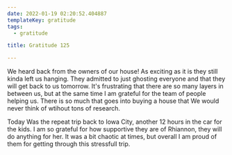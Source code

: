 ```yaml
---
date: 2022-01-19 02:20:52.404887
templateKey: gratitude
tags:
  - gratitude

title: Gratitude 125

---
```


We heard back from the owners of our house! As exciting as it is they still
kinda left us hanging.  They admitted to just ghosting everyone and that they
will get back to us tomorrow.  It's frustrating that there are so many layers
in between us, but at the same time I am grateful for the team of people
helping us.  There is so much that goes into buying a house that We would never
think of wtihout tons of research.


Today Was the repeat trip back to Iowa City, another 12 hours in the car for
the kids.  I am so grateful for how supportive they are of Rhiannon, they will
do anything for her.  It was a bit chaotic at times, but overall I am proud of
them for getting through this stressfull trip.

